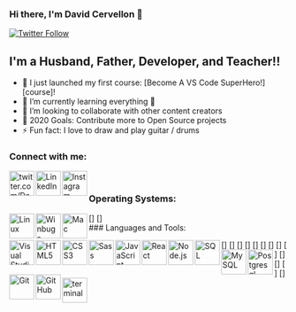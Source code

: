 ### Hi there, I'm David Cervellon 👋 

[![Twitter Follow](https://img.shields.io/twitter/follow/Davesr72?color=1DA1F2&logo=twitter&style=for-the-badge)](https://twitter.com/Davesr72)

## I'm a Husband, Father, Developer, and Teacher!!

- 🔭 I just launched my first course: [Become A VS Code SuperHero!][course]!
- 🌱 I’m currently learning everything 🤣
- 👯 I’m looking to collaborate with other content creators
- 🥅 2020 Goals: Contribute more to Open Source projects
- ⚡ Fun fact: I love to draw and play guitar / drums

### Connect with me:

[<img align="left" alt="twitter.com/Davesr72" width="45px" src="https://img.icons8.com/color/96/000000/twitter--v1.png" />][twitter]
[<img align="left" alt="LinkedIn" width="45px" src="https://img.icons8.com/color/96/000000/linkedin.png" />][linkedin]
[<img align="left" alt="Instagram" width="45px" src="https://img.icons8.com/fluency/48/000000/instagram-new.png" />][instagram]

<br />

### Operating Systems:

<img align="left" alt="Linux" width="45px" src="https://img.icons8.com/color/48/000000/linux--v1.png" />
[<img align="left" alt="Winbugs" width="45px" src="https://img.icons8.com/color/48/000000/windows-10.png" />]
[<img align="left" alt="Mac" width="45px" src="https://img.icons8.com/color/48/000000/mac-logo.png" />]
<br />
### Languages and Tools:

[<img align="left" alt="Visual Studio Code" width="45px" src="https://img.icons8.com/fluency/48/000000/visual-studio-code-2019.png" />]
[<img align="left" alt="HTML5" width="45px" src="https://img.icons8.com/color/48/000000/html-5--v1.png" />]
[<img align="left" alt="CSS3" width="45px" src="https://img.icons8.com/color/48/000000/css3.png" />]
[<img align="left" alt="Sass" width="45px" src="https://img.icons8.com/color/48/000000/sass-avatar.png" />]
[<img align="left" alt="JavaScript" width="45px" src="https://img.icons8.com/color/48/000000/javascript--v1.png" />]
[<img align="left" alt="React" width="45px" src="https://img.icons8.com/ultraviolet/40/000000/react--v1.png" />]
[<img align="left" alt="Node.js" width="45px" src="https://img.icons8.com/color/96/000000/nodejs.png" />]
[<img align="left" alt="SQL" width="45px" src="https://img.icons8.com/external-flat-juicy-fish/60/000000/external-sql-coding-and-development-flat-flat-juicy-fish.png" />]
[<img align="left" alt="MySQL" width="45px" src="https://img.icons8.com/fluency/48/000000/mysql-logo.png" />]
[<img align="left" alt="Postgresql" width="45px" src="https://img.icons8.com/color/48/000000/postgreesql.png" />]
[<img align="left" alt="Git" width="45px" src="https://img.icons8.com/color/48/000000/git.png" />]
[<img align="left" alt="GitHub" width="45px" src="https://img.icons8.com/ios-filled/50/000000/github.png" />]
[<img align="left" alt="terminal" width="45px" src="https://img.icons8.com/plasticine/100/000000/bash.png" />]

<br />
<br />

[twitter]: https://twitter.com/Davesr72
[instagram]: https://www.instagram.com/david_servell/
[linkedin]: https://www.linkedin.com/in/david-cervellon/

